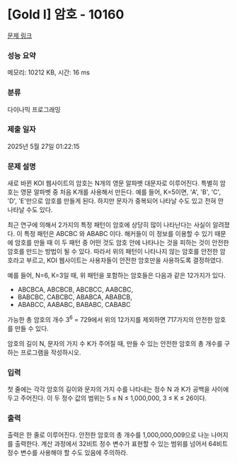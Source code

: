 # [Gold I] 암호 - 10160 

[문제 링크](https://www.acmicpc.net/problem/10160) 

### 성능 요약

메모리: 10212 KB, 시간: 16 ms

### 분류

다이나믹 프로그래밍

### 제출 일자

2025년 5월 27일 01:22:15

### 문제 설명

<p>새로 바뀐 KOI 웹사이트의 암호는 N개의 영문 알파벳 대문자로 이루어진다. 특별히 암호는 영문 알파벳 중 처음 K개를 사용해서 만든다. 예를 들어, K=5이면, ‘A', 'B', 'C', 'D', 'E'만으로 암호를 만들게 된다. 하지만 문자가 중복되어 나타날 수도 있고 전혀 안 나타날 수도 있다. </p>

<p>최근 연구에 의해서 2가지의 특정 패턴이 암호에 상당히 많이 나타난다는 사실이 알려졌다. 이 특정 패턴은 ABCBC 와 ABABC 이다. 해커들이 이 정보를 이용할 수 있기 때문에 암호를 만들 때 이 두 패턴 중 어떤 것도 암호 안에 나타나는 것을 피하는 것이 안전한 암호를 만드는 방법이 될 수 있다. 따라서 위의 패턴이 나타나지 않는 암호를 안전한 암호라고 부르고, KOI 웹사이트는 사용자들이 안전한 암호만을 사용하도록 결정하였다. </p>

<p>예를 들어, N=6, K=3일 때, 위 패턴을 포함하는 암호들은 다음과 같은 12가지가 있다. </p>

<ul>
	<li>ABCBCA, ABCBCB, ABCBCC, AABCBC,</li>
	<li>BABCBC, CABCBC, ABABCA, ABABCB,</li>
	<li>ABABCC, AABABC, BABABC, CABABC </li>
</ul>

<p>가능한 총 암호의 개수 3<sup>6</sup> = 729에서 위의 12가지를 제외하면 717가지의 안전한 암호를 만들 수 있다. </p>

<p>암호의 길이 N, 문자의 가지 수 K가 주어질 때, 만들 수 있는 안전한 암호의 총 개수를 구하는 프로그램을 작성하시오. </p>

### 입력 

 <p>첫 줄에는 각각 암호의 길이와 문자의 가지 수를 나타내는 정수 N 과 K가 공백을 사이에 두고 주어진다. 이 두 정수 값의 범위는 5 ≤ N ≤ 1,000,000, 3 ≤ K ≤ 26이다. </p>

### 출력 

 <p>출력은 한 줄로 이루어진다. 안전한 암호의 총 개수를 1,000,000,009으로 나눈 나머지를 출력한다. 계산 과정에서 32비트 정수 변수가 표현할 수 있는 범위를 넘어서 64비트 정수 변수를 사용해야 할 수도 있음에 주의하라.</p>


